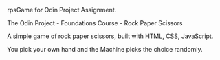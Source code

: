 rpsGame for Odin Project Assignment.

The Odin Project - Foundations Course - Rock Paper Scissors

A simple game of rock paper scissors, built with HTML, CSS, JavaScript.

You pick your own hand and the Machine picks the choice randomly.
